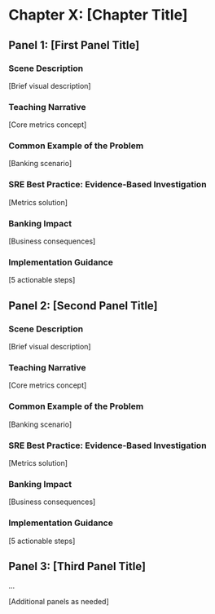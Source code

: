 # Chapter X: [Chapter Title]

## Panel 1: [First Panel Title]

### Scene Description

 [Brief visual description]

### Teaching Narrative

[Core metrics concept]

### Common Example of the Problem

[Banking scenario]

### SRE Best Practice: Evidence-Based Investigation

[Metrics solution]

### Banking Impact

[Business consequences]

### Implementation Guidance

[5 actionable steps]

## Panel 2: [Second Panel Title]

### Scene Description

 [Brief visual description]

### Teaching Narrative

[Core metrics concept]

### Common Example of the Problem

[Banking scenario]

### SRE Best Practice: Evidence-Based Investigation

[Metrics solution]

### Banking Impact

[Business consequences]

### Implementation Guidance

[5 actionable steps]

## Panel 3: [Third Panel Title]

...

[Additional panels as needed]